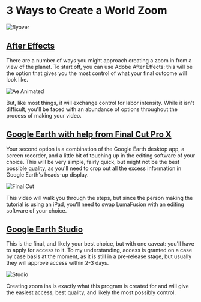 # 3 Ways to Create a World Zoom

![flyover](http://1.bp.blogspot.com/-5XLmx7gjRjs/T-4ve-PGlPI/AAAAAAAADWM/QrnbbkEhMuE/s1600/flyover-ocean.gif)

## [After Effects](https://spark.adobe.com/page/71cxSwZTdeuFW/)

There are a number of ways you might approach creating a zoom in from a view of the planet. To start off, you can use Adobe After Effects: this will be the option that gives you the most control of what your final outcome will look like.

![Ae Animated](https://thumbs.gfycat.com/ZealousPartialBeauceron-size_restricted.gif)

But, like most things, it will exchange control for labor intensity. While it isn't difficult, you'll be faced with an abundance of options throughout the process of making your video.

## [Google Earth with help from Final Cut Pro X](https://www.youtube.com/watch?v=mewYGK1k0e4)

Your second option is a combination of the Google Earth desktop app, a screen recorder, and a little bit of touching up in the editing software of your choice. This will be very simple, fairly quick, but might not be the best possible quality, as you'll need to crop out all the excess information in Google Earth's heads-up display. 

![Final Cut](https://assets.rocketstock.com/uploads/2017/06/Cloud-Key.gif)

This video will walk you through the steps, but since the person making the tutorial is using an iPad, you'll need to swap LumaFusion with an editing software of your choice.

## [Google Earth Studio](https://www.google.com/earth/studio/)

This is the final, and likely your best choice, but with one caveat: you'll have to apply for access to it. To my understanding, access is granted on a case by case basis at the moment, as it is still in a pre-release stage, but usually they will approve access within 2-3 days.

![Studio](https://miro.medium.com/max/1400/1*4BujNsUY2G0BuzEI9MXiJg.gif)

Creating zoom ins is exactly what this program is created for and will give the easiest access, best quality, and likely the most possibly control.
